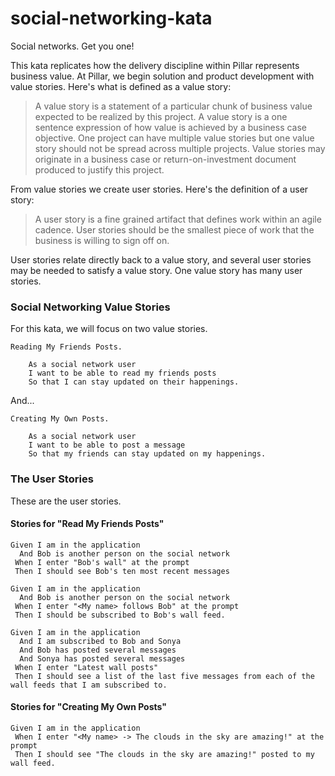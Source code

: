 # social-networking-kata
Social networks.  Get you one!

This kata replicates how the delivery discipline within Pillar represents business value.  At Pillar, we begin solution and product development with value stories.  Here's what is defined as a value story:

> A value story is a statement of a particular chunk of business value expected to be realized by this project.  A value story is a one sentence expression of how value is achieved by a business case objective.  One project can have multiple value stories but one value story should not be spread across multiple projects.  Value stories may originate in a business case or return-on-investment document produced to justify this project.

From value stories we create user stories.  Here's the definition of a user story:

> A user story is a fine grained artifact that defines work within an agile cadence.  User stories should be the smallest piece of work that the business is willing to sign off on.

User stories relate directly back to a value story, and several user stories may be needed to satisfy a value story.  One value story has many user stories.

### Social Networking Value Stories

For this kata, we will focus on two value stories.

```
Reading My Friends Posts.

    As a social network user
    I want to be able to read my friends posts 
    So that I can stay updated on their happenings.
```

And...

```
Creating My Own Posts.

    As a social network user
    I want to be able to post a message
    So that my friends can stay updated on my happenings.
```

### The User Stories

These are the user stories.

#### Stories for "Read My Friends Posts"
```
Given I am in the application
  And Bob is another person on the social network
 When I enter "Bob's wall" at the prompt
 Then I should see Bob's ten most recent messages
```
```
Given I am in the application
  And Bob is another person on the social network
 When I enter "<My name> follows Bob" at the prompt
 Then I should be subscribed to Bob's wall feed.
```
```
Given I am in the application
  And I am subscribed to Bob and Sonya
  And Bob has posted several messages
  And Sonya has posted several messages
 When I enter "Latest wall posts"
 Then I should see a list of the last five messages from each of the wall feeds that I am subscribed to.
```
#### Stories for "Creating My Own Posts"
```
Given I am in the application
 When I enter "<My name> -> The clouds in the sky are amazing!" at the prompt
 Then I should see "The clouds in the sky are amazing!" posted to my wall feed.
```